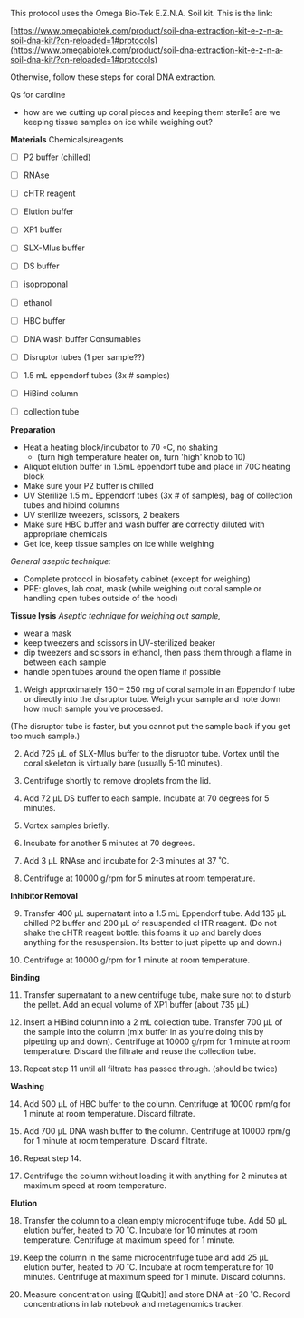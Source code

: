
This protocol uses the Omega Bio-Tek E.Z.N.A. Soil kit. This is the link:

[https://www.omegabiotek.com/product/soil-dna-extraction-kit-e-z-n-a-soil-dna-kit/?cn-reloaded=1#protocols](https://www.omegabiotek.com/product/soil-dna-extraction-kit-e-z-n-a-soil-dna-kit/?cn-reloaded=1#protocols)

Otherwise, follow these steps for coral DNA  extraction.

Qs for caroline
- how are we cutting up coral pieces and keeping them sterile? are we keeping tissue samples on ice while weighing out?

**Materials**
Chemicals/reagents
- [ ] P2 buffer (chilled)
- [ ] RNAse
- [ ] cHTR reagent
- [ ] Elution buffer
- [ ] XP1 buffer
- [ ] SLX-Mlus buffer
- [ ] DS buffer 
- [ ] isoproponal
- [ ] ethanol
- [ ] HBC buffer
- [ ] DNA wash buffer
Consumables
- [ ] Disruptor tubes (1 per sample??)
- [ ] 1.5 mL eppendorf tubes (3x # samples)
- [ ] HiBind column
- [ ] collection tube


**Preparation**

-   Heat a heating block/incubator to 70 ◦C, no shaking
	- (turn high temperature heater on, turn 'high' knob to 10)
-   Aliquot elution buffer in 1.5mL eppendorf tube and place in 70C heating block
-   Make sure your P2 buffer is chilled
-   UV Sterilize 1.5 mL Eppendorf tubes (3x # of samples), bag of collection tubes and hibind columns 
-  UV sterilize tweezers, scissors, 2 beakers
-   Make sure HBC buffer and wash buffer are correctly diluted with appropriate chemicals
-   Get ice, keep tissue samples on ice while weighing 

*General aseptic technique:*
- Complete protocol in biosafety cabinet (except for weighing)
- PPE: gloves, lab coat, mask (while weighing out coral sample or handling open tubes outside of the hood)

**Tissue lysis**
*Aseptic technique for weighing out sample,*
- wear a mask 
- keep tweezers and scissors in UV-sterilized beaker
- dip tweezers and scissors in ethanol, then pass them through a flame in between each sample
- handle open tubes around the open flame if possible 

1.  Weigh approximately 150 – 250 mg of coral sample in an Eppendorf tube or directly into the disruptor tube. Weigh your sample and note down how much sample you’ve processed. 

(The disruptor tube is faster, but you cannot put the sample back if you get too much sample.)

2.  Add 725 µL of SLX-Mlus buffer to the disruptor tube. Vortex until the coral skeleton is virtually bare (usually 5-10 minutes).
    
3.  Centrifuge shortly to remove droplets from the lid.
    
4.  Add 72 µL DS buffer to each sample. Incubate at 70 degrees for 5 minutes.
    
5.  Vortex samples briefly.
    
6.  Incubate for another 5 minutes at 70 degrees.
    
7.  Add 3 µL RNAse and incubate for 2-3 minutes at 37 ˚C.
    
8.  Centrifuge at 10000 g/rpm for 5 minutes at room temperature.
    

**Inhibitor Removal**

9.  Transfer 400 µL supernatant into a 1.5 mL Eppendorf tube. Add 135 µL chilled P2 buffer and 200 µL of resuspended cHTR reagent. (Do not shake the cHTR reagent bottle: this foams it up and barely does anything for the resuspension. Its better to just pipette up and down.)
    
10.  Centrifuge at 10000 g/rpm for 1 minute at room temperature.


**Binding**

11.  Transfer supernatant to a new centrifuge tube, make sure not to disturb the pellet. Add an equal volume of XP1 buffer (about 735 µL)
    
12.  Insert a HiBind column into a 2 mL collection tube. Transfer 700 µL of the sample into the column (mix buffer in as you're doing this by pipetting up and down). Centrifuge at 10000 g/rpm for 1 minute at room temperature. Discard the filtrate and reuse the collection tube.
    
13.  Repeat step 11 until all filtrate has passed through. (should be twice)
    

**Washing**

 14. Add 500 µL of HBC buffer to the column. Centrifuge at 10000 rpm/g for 1 minute at room temperature. Discard filtrate.
    
 15. Add 700 µL DNA wash buffer to the column. Centrifuge at 10000 rpm/g for 1 minute at room temperature. Discard filtrate.
    
 16. Repeat step 14.
    
 17. Centrifuge the column without loading it with anything for 2 minutes at maximum speed at room temperature.
    

**Elution**

18.  Transfer the column to a clean empty microcentrifuge tube. Add 50 µL elution buffer, heated to 70 ˚C. Incubate for 10 minutes at room temperature. Centrifuge at maximum speed for 1 minute.
    
19.  Keep the column in the same microcentrifuge tube and add 25 µL elution buffer, heated to 70 ˚C. Incubate at room temperature for 10 minutes. Centrifuge at maximum speed for 1 minute. Discard columns.  
    
20.  Measure concentration using [[Qubit]] and store DNA at -20 ˚C. Record concentrations in lab notebook and metagenomics tracker. 